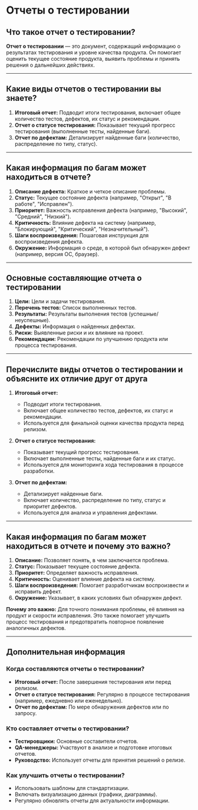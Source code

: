 # Отчеты о тестировании
 
## Что такое отчет о тестировании?
**Отчет о тестировании** — это документ, содержащий информацию о результатах тестирования и уровне качества продукта. Он помогает оценить текущее состояние продукта, выявить проблемы и принять решения о дальнейших действиях.

---

## Какие виды отчетов о тестировании вы знаете?
1. **Итоговый отчет:** Подводит итоги тестирования, включает общее количество тестов, дефектов, их статус и рекомендации.
2. **Отчет о статусе тестирования:** Показывает текущий прогресс тестирования (выполненные тесты, найденные баги).
3. **Отчет по дефектам:** Детализирует найденные баги (количество, распределение по типу, статус).

---

## Какая информация по багам может находиться в отчете?
1. **Описание дефекта:** Краткое и четкое описание проблемы.
2. **Статус:** Текущее состояние дефекта (например, "Открыт", "В работе", "Исправлен").
3. **Приоритет:** Важность исправления дефекта (например, "Высокий", "Средний", "Низкий").
4. **Критичность:** Влияние дефекта на систему (например, "Блокирующий", "Критический", "Незначительный").
5. **Шаги воспроизведения:** Пошаговая инструкция для воспроизведения дефекта.
6. **Окружение:** Информация о среде, в которой был обнаружен дефект (например, версия ОС, браузер).

---

## Основные составляющие отчета о тестировании
1. **Цели:** Цели и задачи тестирования.
2. **Перечень тестов:** Список выполненных тестов.
3. **Результаты:** Результаты выполнения тестов (успешные/неуспешные).
4. **Дефекты:** Информация о найденных дефектах.
5. **Риски:** Выявленные риски и их влияние на проект.
6. **Рекомендации:** Рекомендации по улучшению продукта или процесса тестирования.

---

## Перечислите виды отчетов о тестировании и объясните их отличие друг от друга
1. **Итоговый отчет:**
   - Подводит итоги тестирования.
   - Включает общее количество тестов, дефектов, их статус и рекомендации.
   - Используется для финальной оценки качества продукта перед релизом.

2. **Отчет о статусе тестирования:**
   - Показывает текущий прогресс тестирования.
   - Включает выполненные тесты, найденные баги и их статус.
   - Используется для мониторинга хода тестирования в процессе разработки.

3. **Отчет по дефектам:**
   - Детализирует найденные баги.
   - Включает количество, распределение по типу, статус и приоритет дефектов.
   - Используется для анализа и управления дефектами.

---

## Какая информация по багам может находиться в отчете и почему это важно?
1. **Описание:** Позволяет понять, в чем заключается проблема.
2. **Статус:** Показывает текущее состояние дефекта.
3. **Приоритет:** Определяет важность исправления.
4. **Критичность:** Оценивает влияние дефекта на систему.
5. **Шаги воспроизведения:** Помогает разработчикам воспроизвести и исправить дефект.
6. **Окружение:** Указывает, в каких условиях был обнаружен дефект.

**Почему это важно:** Для точного понимания проблемы, её влияния на продукт и скорости исправления. Это также помогает улучшить процесс тестирования и предотвратить повторное появление аналогичных дефектов.

---

## Дополнительная информация
### Когда составляются отчеты о тестировании?
- **Итоговый отчет:** После завершения тестирования или перед релизом.
- **Отчет о статусе тестирования:** Регулярно в процессе тестирования (например, ежедневно или еженедельно).
- **Отчет по дефектам:** По мере обнаружения дефектов или по запросу.

### Кто составляет отчеты о тестировании?
- **Тестировщики:** Основные составители отчетов.
- **QA-менеджеры:** Участвуют в анализе и подготовке итоговых отчетов.
- **Руководство:** Использует отчеты для принятия решений о релизе.

### Как улучшить отчеты о тестировании?
- Использовать шаблоны для стандартизации.
- Включать визуализацию данных (графики, диаграммы).
- Регулярно обновлять отчеты для актуальности информации.
